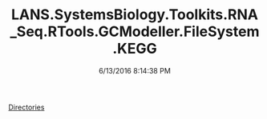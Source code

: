 ﻿---
title: LANS.SystemsBiology.Toolkits.RNA_Seq.RTools.GCModeller.FileSystem.KEGG
date: 6/13/2016 8:14:38 PM
---

[Directories](T-LANS.SystemsBiology.Toolkits.RNA_Seq.RTools.GCModeller.FileSystem.KEGG.Directories.html)
